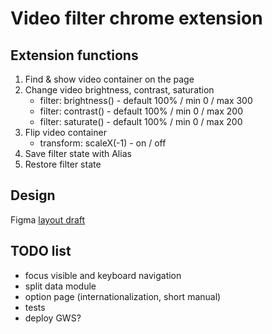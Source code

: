 # Video filter chrome extension

## Extension functions

1. Find & show video container on the page
2. Change video brightness, contrast, saturation
   - filter: brightness() - default 100% / min 0 / max 300
   - filter: contrast() - default 100% / min 0 / max 200
   - filter: saturate() - default 100% / min 0 / max 200
3. Flip video container
   - transform: scaleX(-1) - on / off
4. Save filter state with Alias
5. Restore filter state

## Design

Figma [layout draft](https://www.figma.com/file/hmcOOhND0LHUrJdOEFo8cz/Twitch-video-filter?t=FC0zW5v5bj7pRjJ2-6)

## TODO list

- focus visible and keyboard navigation
- split data module
- option page (internationalization, short manual)
- tests
- deploy GWS?
